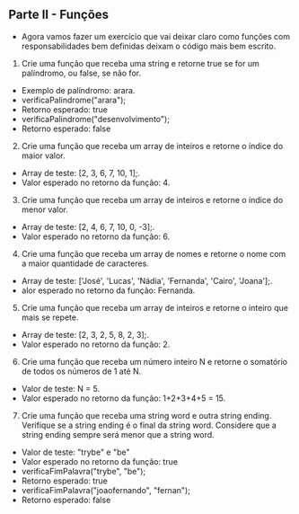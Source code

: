 ## Parte II - Funções

* Agora vamos fazer um exercício que vai deixar claro como funções com responsabilidades bem definidas deixam o código mais bem escrito.

1. Crie uma função que receba uma string e retorne true se for um palíndromo, ou false, se não for.
  * Exemplo de palíndromo: arara.
  * verificaPalindrome("arara");
  * Retorno esperado: true
  * verificaPalindrome("desenvolvimento");
  * Retorno esperado: false

2. Crie uma função que receba um array de inteiros e retorne o índice do maior valor.
  * Array de teste: [2, 3, 6, 7, 10, 1];.
  * Valor esperado no retorno da função: 4.

3. Crie uma função que receba um array de inteiros e retorne o índice do menor valor.
  * Array de teste: [2, 4, 6, 7, 10, 0, -3];.
  * Valor esperado no retorno da função: 6.

4. Crie uma função que receba um array de nomes e retorne o nome com a maior quantidade de caracteres.
  * Array de teste: ['José', 'Lucas', 'Nádia', 'Fernanda', 'Cairo', 'Joana'];.
  * alor esperado no retorno da função: Fernanda.

5. Crie uma função que receba um array de inteiros e retorne o inteiro que mais se repete.
  * Array de teste: [2, 3, 2, 5, 8, 2, 3];.
  * Valor esperado no retorno da função: 2.

6. Crie uma função que receba um número inteiro N e retorne o somatório de todos os números de 1 até N.
  * Valor de teste: N = 5.
  * Valor esperado no retorno da função: 1+2+3+4+5 = 15.

7. Crie uma função que receba uma string word e outra string ending. Verifique se a string ending é o final da string word. Considere que a string ending sempre será menor que a string word.
  * Valor de teste: "trybe" e "be"
  * Valor esperado no retorno da função: true
  * verificaFimPalavra("trybe", "be");
  * Retorno esperado: true
  * verificaFimPalavra("joaofernando", "fernan");
  * Retorno esperado: false